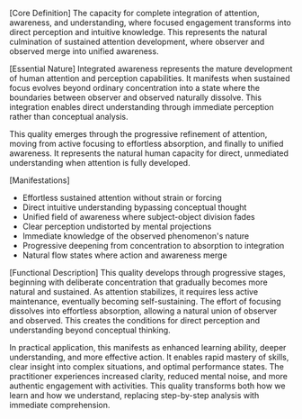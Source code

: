 [Core Definition]
The capacity for complete integration of attention, awareness, and understanding, where focused engagement transforms into direct perception and intuitive knowledge. This represents the natural culmination of sustained attention development, where observer and observed merge into unified awareness.

[Essential Nature]
Integrated awareness represents the mature development of human attention and perception capabilities. It manifests when sustained focus evolves beyond ordinary concentration into a state where the boundaries between observer and observed naturally dissolve. This integration enables direct understanding through immediate perception rather than conceptual analysis.

This quality emerges through the progressive refinement of attention, moving from active focusing to effortless absorption, and finally to unified awareness. It represents the natural human capacity for direct, unmediated understanding when attention is fully developed.

[Manifestations]
- Effortless sustained attention without strain or forcing
- Direct intuitive understanding bypassing conceptual thought
- Unified field of awareness where subject-object division fades
- Clear perception undistorted by mental projections
- Immediate knowledge of the observed phenomenon's nature
- Progressive deepening from concentration to absorption to integration
- Natural flow states where action and awareness merge

[Functional Description]
This quality develops through progressive stages, beginning with deliberate concentration that gradually becomes more natural and sustained. As attention stabilizes, it requires less active maintenance, eventually becoming self-sustaining. The effort of focusing dissolves into effortless absorption, allowing a natural union of observer and observed. This creates the conditions for direct perception and understanding beyond conceptual thinking.

In practical application, this manifests as enhanced learning ability, deeper understanding, and more effective action. It enables rapid mastery of skills, clear insight into complex situations, and optimal performance states. The practitioner experiences increased clarity, reduced mental noise, and more authentic engagement with activities. This quality transforms both how we learn and how we understand, replacing step-by-step analysis with immediate comprehension.